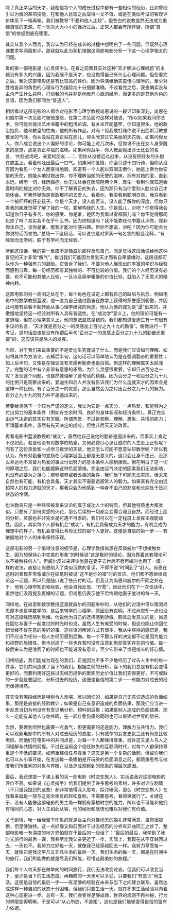 除了真正幸运的天才，我相信每个人的成长过程中都有一些相似的经历，比如曾经引以为傲的某项技能，在和他人比较之后显得一文不值，或是在类似考试的客观评价体系下一输再输。我们被教导“不要和他人比较”，但苍白的说教显然无法成为重建自信的来源。在一次次大大小小的挫折过后，正常人都会有所怀疑，所谓“自信”的依据到底在哪里。

其实从我个人而言，我自认为已经在成长的过程中想明白了一些问题，但既然心理课要求写两篇影评，那我就以此为契机根据这两部电影分析一下这一心理学相关的问题。

看的第一部电影是《心灵捕手》。在看之前我其实对这种“天才解决心理问题”的主题没有多大的兴趣，因为我既不是天才，也没觉得自己有什么心理问题。但在看完之后，我对这部电影还是有比较高的评价。因为导演组确实蛮懂心理学的，至少对性格各异的角色的心理与行为描绘地十分细腻准确。不过看完之后，我也确实没与主角产生什么共鸣，打动我的也并非是他敞开心扉的经历，而更多的是其他角色的言语，因为我们都同为“普通人”。

相信看过这部电影的人都会对电影里心理学教授尚恩说的一段话印象深刻，尚恩在和威尔第一次见面时被他激怒，在第二次见面时这样对他说，“所以如果我问你艺术，你可能会提出艺术书籍中的粗浅论调，有关米开朗基罗，你知道很多，他的政治抱负、他和教皇的性向，他的所有作品，对吗？但我敢打赌你说不出西斯汀教堂散发的气味，你从没站在真正站在那儿，仰头欣赏过它美丽的天花板。如果问你女人，你八成会说出个人偏好的谬论，你可能上过几次床，但你说不出在女人身旁醒来的感觉，那是真正幸福的滋味。如果问你战争，你大概会抛出莎士比亚的名言，‘共赴战场吧，亲爱的朋友……’，但你从没接近过战争，从没有把好友的头抱在膝盖上，看着他吐出最后一口气。如果问你爱情，你会引述十四行诗，但你从没有因为看见一个女人而变得脆弱，知道有一个人能以双眼击倒你，她是上帝为你安排的天使，她能从地狱救出你，你不理解当她的天使的滋味，拥有对她的爱，直到永远。经历一切，经历癌症。你无法体会在医院睡两个月，医生一看到你就知道会客时间的规定对你无效。你不了解真正的失去，因为那只有当你爱别人胜过自己才能体会。可我怀疑你是否敢那样的去爱人。看着你，我没看到聪明自信，我只看到一个被吓坏的狂妄孩子。你是个天才，没人能否认，没人能了解你的深度。但你只看我的画就觉得了解了我的一切，要解构我的人生。你是孤儿，对吧？你觉得我会知道你日子有多苦、你的感受、你是谁，是因为我看过雾都孤儿吗？你不觉得那简化你了吗？其实我不在乎什么书，因为你知道吗？我不能靠任何书籍认识你，除非你谈自己，谈你是谁，那我才能对你感兴趣。但你不想说，对吧？因为你可能会为你说的话而害怕。”总结一下这段话，可以说它是对罗素一句名言的极佳诠释，“有经验而无学问，胜于有学问而无经验。”

听到这段话，我的第一反应不是像威尔那样反思自己，而是觉得这段话说给他这种冒犯的天才非常“解气”。每当我们可能因为看到天才而有自卑情绪时，这段话都可以作为一种强有力的鼓励。它告诉了我们，不要为他人展现出的丰富的学识与经验而感到自卑，每一份经历都有其独特的、不可比较的价值。我们的个人经历没有必要、也不可能和其他人比较，一旦涉及简单粗暴的价值比较，就陷入了无意义的精神内耗。

这部电影的另一高明之处在于，每个角色在设定上都有自己的缺陷与执念。例如电影中的数学教授蓝波，他一直为自己通过勤奋在数学上获得的荣誉感到骄傲，并因此可能有些看不起转而从事心理学研究的尚恩。他认为他的成功是“逼”出来的，并傲慢地坚持这一经验对所有人具有普适性。在“成功学”意义上，他的理论可能有一定道理，但在心理学意义上，他的想法显然是错的。我们都知道爱迪生有一句很有争议的名言，“天才就是百分之一的灵感加上百分之九十九的勤奋”。稍微进行一下考证，这句话应该是没有所谓后半句“百分之一的灵感比百分之九十九的勤奋还重要”的，这应该只是后人的发挥。

当然，对于我们来说重要的不是爱迪生究竟说了什么，而是我们应该如何理解、如何将其作为方法论。去掉后半句，这句话可以简单地认为是在强调勤奋的重要性；加上后半句，又像是在强调没有灵感再勤奋也是白搭。但这样的理解属实太肤浅了。完整的话中有个非常有意思的矛盾，为什么灵感很重要，它却只占百分之一呢？发现这个问题，也自然就理解了这句话的精髓。因为百分之一和百分之九十九的比例只是观察出来的，爱迪生和后人并没有告诉我们为什么造就天才的因素会是这样一种比例。有了百分之一的灵感，那么自然会为之付出百分之九十九的努力。百分之九十九的努力并不是逼出来的。

若要给灵感下一个较为严谨的定义，我认为它是一点天分、一点热爱、和能够为之付出努力的基本条件（例如有空余时间、良好的身体状况和经济条件）。真正完全由运气决定的其实只有天赋。所谓热爱，不过是观察、理解、想象、共情的能力；所谓基本条件，虽然有先天决定的成分，但绝非后天无法改善。

再看电影中蓝波教授的“成功”，虽然他自己说他的勤奋是逼出来的，但事实上肯定不仅如此。若是他没有对数学的热爱，又何必费尽心思让威尔的人生走上正轨呢？而有了这份热爱和一点学习数学的天赋，他又怎么可能不愿意钻研数学呢？所以我认为，所有对勤奋的宣扬在心理学层面上都是无意义的，这只会让身不由己、没那么幸运地不具备为热爱的事业付出努力的基本条件人感到挫败。但在明白了这一切的原理之后，我们也能缓解这种负面情绪。完全由运气决定的因素我们无法影响，也没有必要为之担心；能够培养或者改善的条件，我们当下可能无法实现，但未来自然也有可能、有机会具备。天才其实不需要远超常人的毅力。如果真有完全由远超常人的毅力造就的天才，那我只会为他感到一种身不由己的悲哀和长期处于压抑状态的怜悯。

也许勤奋只是一种经常被拿来议论的属于成功人士的特质，但其他特质也大都类似。只要有了那份灵感的火花，那么后续的一切都会变得合理且自然。而经过上面的分析，灵感也并非完全是可遇不可求的，我们可以在一定程度上发挥主观能动性。因此，其实每个人都有机会“成功”，有机会具备成为天才的能力，有机会成为理想中的样子，有机会变得比与你比较的那个人更好。这便是自信的第一步——有依据地对个人的未来保持乐观。

这部电影的另一个值得注意的细节是，心理学教授尚恩在反驳威尔“不想接触女生，因为想保持心中完美的形象”的时候说“这是极好的理论，因为靠着这套理论可以不接触任何人”。但威尔反过来评论尚恩在妻子去世后不愿再婚时也用了一模一样的说法，直接让尚恩陷入了类似沉默的复读，不得不说“时间到了”赶人。尚恩在这时的表现非常像威尔在结尾时被说“这不是你的错”时的反应。他们都不愿继续谈论这一话题，所以只是随口说了些应付的话。但我认为尚恩和威尔的不同之处在于，他有心理学知识和经验，他会自我反思、“疗愈”，因此他们在下一次谈话中，虽然他们没再提及再婚的话题，但尚恩仍表示他不后悔跟他妻子度过的每一天。

同样地，在尚恩和数学教授蓝波就威尔的问题争吵时，从他们的对话中可以猜测尚恩原本也是学数学的，是后来转学的心理学，原因没有说明。不过尚恩却一点也没有对这段经历感到后悔，他说他为自己的选择感到骄傲。颇具启发意义的是，尚恩在回忆与妻子一起度过的时光时也说，虽然人生有难受的时候，但这也能让你回忆起曾经不曾在意的美好的事。这些话的解读方式有很多，我从中获得的感悟是，我们不应该为任何一段人生经历感到后悔。每一个不那么好的决定都不过是因为能力和视野的局限性，但也创造了一些也许暂时没有注意到但却真实存在的价值。每一段后来认为是浪费了的时间也不能说没有意义，至少它带来了或短或长的好心情。

归根结底，我们能成为现在的我们，正是因为不多不少地经历了过去人生中的每一件事，它们共同造就了当下的我们。根据之前的分析，当下的我们总是有机会变得更好的，而要利用好这些过去经历提供的累积历史价值让我们变得更好，不可或缺的一步就是要回忆、分析过去的经历。这便是自信的第二步——有能力对过去的经历保持坦然。

其实没有哪段经历是特别令人难堪、难以回忆的，如果是自己无意识造成的负面结果，那便是直接的经验教训；如果是自己有意识造成的负面结果，那我们应当进一步反思当初为何没有有意识地分析、预料到后果；如果是别人造成的负面结果，那么一定能有其他人与你共鸣，在一起疗愈伤痛的同时也可以重建对世界的信任。

当然，要做到坦然也需要一点勇气，但更需要的还是能力，理解力与共情力。我们可以观察电影中的所有人对过去经历的态度，只有威尔的女友史凯兰还有尚恩比较坦然，而他们在电影中的共同点是，对每一个人都保持尊重，或许这又是人与人之间理解与共情的前提。不过在当前这个信任缺失的互联网时代，对每个人都保持尊重是个不低的要求。如何重建信任与尊重？这又是另一个复杂的话题。但或许我们也可以从小事开始，在发送每一条哪怕是开玩笑的负面消息之前，都慎重思考与揣度我们所批判的对象与界限，以及造成观察到的现象的深层次原因。

最后，我还想提一下课上看的另一部电影《时空恋旅人》，实话说我对这部电影的评价不高。如果说《心灵捕手》给我们提供了许多思考的素材，许多对话与剧情（不只是我提到的这些）都非常值得深入思考、探讨研究，那么《时空恋旅人》在我看来就是一部与之完全相反的轻松喜剧，不需要思考，看得爽就行了。关键在于，没有人能像这部电影的男主角一样拥有穿梭时空的能力，所以也不可能和他拥有相同的心态，对人生如此从容，他的经历和感悟也难以对我们有价值。

关于剧情，唯一给我留下印象的就是女主角对暴雨天的婚礼非常满意，虽然很狼狈，但足够独特。这一点好像又和前面对于过去经历的分析有异曲同工之妙了。整部电影唯一有深度的地方恐怕就在于最后的一段话了：“最后的最后，我学到了我时光旅行的最后一课，我甚至比我父亲更近了一步。实际上，我现在从不穿越回过去，一天也不。我努力过好每一天，就像我已经穿越回去一样。我努力享受每一天，就像它是我这平凡又非凡生命的最后一天。我们生命的每一天，都是在时间中的旅行，我们所能做的就是尽我们所能，珍惜这段美妙的旅程。”

我们每个人每天都在做单向的时间旅行，我们无法改变过去，但我们可以改变当下，至少是当下的生活态度。再糟糕的一天也可以享受，只要我们“有意识”地生活。这便是自信的最后一步——有足够的经验在未来与当下之间建立联系。虽然达成这样一种自如的状态十分困难，但我们只要生活一天，就在积累生活经验以向着这种心态更进一步。总有一天，我们会变得足够成熟，世界的规则不再神秘，行为的界限变得明晰，于是可以“从心所欲，不逾矩”。这也是我们能够变得自信的强有力依据。